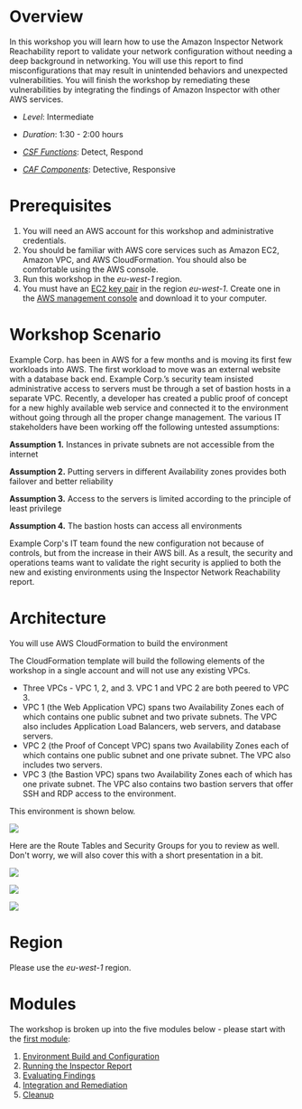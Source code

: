 

Overview
========

In this workshop you will learn how to use the Amazon Inspector Network Reachability report to validate your network configuration without needing a deep background in networking. You will use this report to find misconfigurations that may result in unintended behaviors and unexpected vulnerabilities. You will finish the workshop by remediating these vulnerabilities by integrating the findings of Amazon Inspector with other AWS services.

-	*Level*: Intermediate

-	*Duration*: 1:30 - 2:00 hours

-	*[CSF Functions](https://www.nist.gov/cyberframework/online-learning/components-framework)*: Detect, Respond

-	*[CAF Components](https://d0.awsstatic.com/whitepapers/AWS_CAF_Security_Perspective.pdf)*: Detective, Responsive

Prerequisites
=============

1.	You will need an AWS account for this workshop and administrative credentials.
2.	You should be familiar with AWS core services such as Amazon EC2, Amazon VPC, and AWS CloudFormation. You should also be comfortable using the AWS console.
3.	Run this workshop in the *eu-west-1* region.
4.	You must have an [EC2 key pair](<https://docs.aws.amazon.com/AWSEC2/latest/UserGuide/ec2-key-pairs.html#having-ec2-create-your-key-pair>) in the region *eu-west-1*. Create one in the [AWS management console](https://eu-west-1.console.aws.amazon.com/ec2/home?region=eu-west-1#KeyPairs:) and download it to your computer.
<!-- 3.	The instructions are written with the understanding that the account is new or clean. We strongly recommend that you do not do these workshops in work or "production" accounts. -->
<!-- 4.	You will incur charges for the AWS resources used in this workshop.   The charges for some of the resources may be covered through the [AWS Free Tier](https://aws.amazon.com/free/).  The demo uses free tier choices wherever possible. -->
<!-- 5.	If you are using an existing account with resources already deployed in a region, be aware of the soft limit of five VPCs per region. -->


Workshop Scenario
=================

Example Corp. has been in AWS for a few months and is moving its first few workloads into AWS. The first workload to move was an external website with a database back end. Example Corp.’s security team insisted administrative access to servers must be through a set of bastion hosts in a separate VPC. Recently, a developer has created a public proof of concept for a new highly available web service and connected it to the environment without going through all the proper change management. The various IT stakeholders have been working off the following untested assumptions:

__Assumption 1.__ Instances in private subnets are not accessible from the internet

__Assumption 2.__ Putting servers in different Availability zones provides both failover and better reliability

<!-- __Assumption 3.__ Nothing can route through the bastion VPC -->

__Assumption 3.__ Access to the servers is limited according to the principle of least privilege

__Assumption 4.__ The bastion hosts can access all environments

Example Corp's IT team found the new configuration not because of controls, but from the increase in their AWS bill. As a result, the security and operations teams want to validate the right security is applied to both the new and existing environments using the Inspector Network Reachability report.

Architecture
============

You will use AWS CloudFormation to build the environment

The CloudFormation template will build the following elements of the workshop in a single account and will not use any existing VPCs.

* Three VPCs - VPC 1, 2, and 3.  VPC 1 and VPC 2 are both peered to VPC 3.
* VPC 1 (the Web Application VPC) spans two Availability Zones each of which contains one public subnet and two private subnets.  The VPC also includes Application Load Balancers, web servers, and database servers.
* VPC 2 (the Proof of Concept VPC) spans two Availability Zones each of which contains one public subnet and one private subnet.  The VPC also includes two servers.
* VPC 3 (the Bastion VPC) spans two Availability Zones each of which has one private subnet.  The VPC also contains two bastion servers that offer SSH and RDP access to the environment.

This environment is shown below.

![](./images/readme-1-architecture.png)

Here are the Route Tables and Security Groups for you to review as well. Don't worry, we will also cover this with a short presentation in a bit.

![](./images/readme-2-routes.png)

![](./images/readme-3-security-groups.png)

![](./images/readme-4-security-groups-2.png)

<!-- Presentation Deck
=================

Feel free to download the [workshop presentation](./assets/demo-support-presentation.pdf). You may find this helpful when doing the workshop yourself or in support of a group learning activity.

This site will note where the presentation material may be most useful. -->

Region
======

Please use the *eu-west-1* region.

Modules
=======

The workshop is broken up into the five modules below - please start with the [first module](01-environment-setup.md):

1.	[Environment Build and Configuration](01-environment-setup.md)
2.	[Running the Inspector Report](02-running-inspector.md)
3.	[Evaluating Findings](03-evaluate-findings.md)
4.	[Integration and Remediation](04-integration-and-remediation.md)
5.	[Cleanup](05-cleanup.md)
